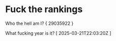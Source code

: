 # Fuck the rankings

Who the hell am I?
{ 29035922 }

What fucking year is it?
[ 2025-03-21T22:03:20Z ]

